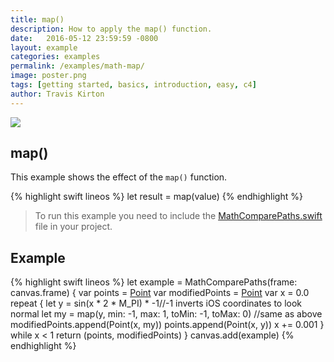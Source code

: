 ```yaml
---
title: map()
description: How to apply the map() function.
date:   2016-05-12 23:59:59 -0800
layout: example
categories: examples
permalink: /examples/math-map/
image: poster.png
tags: [getting started, basics, introduction, easy, c4]
author: Travis Kirton
---
```

![](map.png)

## map()
This example shows the effect of the `map()` function.

{% highlight swift lineos %}
let result = map(value)
{% endhighlight %}

> To run this example you need to include the [MathComparePaths.swift](https://gist.github.com/C4Framework/0705e9ad451fa2b655075ad72432ca46) file in your project.

## Example
{% highlight swift lineos %}
let example = MathComparePaths(frame: canvas.frame) {
    var points = [Point]()
    var modifiedPoints = [Point]()
    var x = 0.0
    repeat {
        let y = sin(x * 2 * M_PI) * -1//-1 inverts iOS coordinates to look normal
        let my = map(y, min: -1, max: 1, toMin: -1, toMax: 0) //same as above
        modifiedPoints.append(Point(x, my))
        points.append(Point(x, y))
        x += 0.001
    } while x < 1
    return (points, modifiedPoints)
}
canvas.add(example)
{% endhighlight %}
